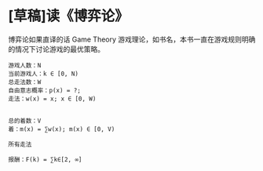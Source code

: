 # [草稿]读《博弈论》

博弈论如果直译的话 Game Theory 游戏理论，如书名，本书一直在游戏规则明确的情况下讨论游戏的最优策略。

```
游戏人数：N
当前游戏人：k ∈ [0, N)
总走法数：W
自由意志概率：p(x) = ?;
走法：w(x) = x; x ∈ [0, W)


总的着数：V
着：m(x) = ∑w(x); m(x) ∈ [0, V)

所有走法

报酬：F(k) = ∑k∈[2, ∞]
```
